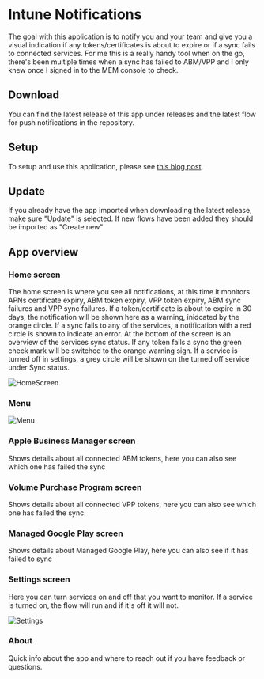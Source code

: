 # Intune Notifications

The goal with this application is to notify you and your team and give you a visual indication if any tokens/certificates is about to expire or if a sync fails to connected services. For me this is a really handy tool when on the go, there's been multiple times when a sync has failed to ABM/VPP and I only knew once I signed in to the MEM console to check.

## Download
You can find the latest release of this app under releases and the latest flow for push notifications in the repository.

## Setup
To setup and use this application, please see [this blog post](https://almenscorner.io/introducing-intune-notifications-app/).

## Update
If you already have the app imported when downloading the latest release, make sure "Update" is selected. If new flows have been added they should be imported as "Create new"

## App overview
### Home screen
The home screen is where you see all notifications, at this time it monitors APNs certificate expiry, ABM token expiry, VPP token expiry, ABM sync failures and VPP sync failures. If a token/certificate is about to expire in 30 days, the notification will be shown here as a warning, inidcated by the orange circle. If a sync fails to any of the services, a notification with a red circle is shown to indicate an error. At the bottom of the screen is an overview of the services sync status. If any token fails a sync the green check mark will be switched to the orange warning sign. If a service is turned off in settings, a grey circle will be shown on the turned off service under Sync status.

![HomeScreen](https://user-images.githubusercontent.com/78877636/132258159-8d8d14b6-23df-4751-9cd0-8c7ccb65d0b4.jpg)

### Menu
![Menu](https://user-images.githubusercontent.com/78877636/132258175-86a98968-b999-4272-9d94-00b588b95db5.jpg)

### Apple Business Manager screen
Shows details about all connected ABM tokens, here you can also see which one has failed the sync

### Volume Purchase Program screen
Shows details about all connected VPP tokens, here you can also see which one has failed the sync.

### Managed Google Play screen
Shows details about Managed Google Play, here you can also see if it has failed to sync

### Settings screen
Here you can turn services on and off that you want to monitor. If a service is turned on, the flow will run and if it's off it will not.

![Settings](https://user-images.githubusercontent.com/78877636/132258184-85ec06c3-1aad-4b7f-b38c-3d44c02b2d0d.jpg)

### About
Quick info about the app and where to reach out if you have feedback or questions.
